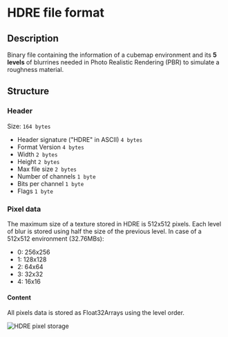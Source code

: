 # HDRE file format

## Description

Binary file containing the information of a cubemap environment and its **5 levels** of blurrines needed in Photo Realistic Rendering (PBR) to simulate a roughness material.   

## Structure

### Header

Size: ```164 bytes```

 * Header signature ("HDRE" in ASCII)       ```4 bytes```
 * Format Version                           ```4 bytes```
 * Width                                    ```2 bytes```
 * Height                                   ```2 bytes```
 * Max file size                            ```2 bytes```
 * Number of channels                       ```1 byte```
 * Bits per channel                         ```1 byte```
 * Flags                                    ```1 byte```

### Pixel data

The maximum size of a texture stored in HDRE is 512x512 pixels. Each level of blur is stored using half the size of the previous level. In case of a 512x512 environment (32.76MBs):

* 0: 256x256
* 1: 128x128
* 2: 64x64
* 3: 32x32
* 4: 16x16

#### Content

All pixels data is stored as Float32Arrays using the level order.

![HDRE pixel storage](https://webglstudio.org/users/arodriguez/screenshots/levels.PNG/)
